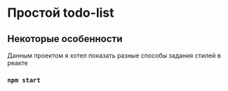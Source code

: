 # Простой todo-list

## Некоторые особенности

Данным проектом я хотел показать разные способы задания стилей в реакте

### `npm start`